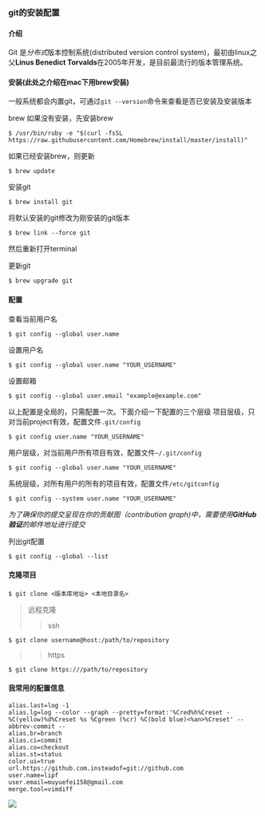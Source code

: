 ### git的安装配置

#### 介绍

  Git 是*分布式*版本控制系统(distributed version control system)，最初由linux之父**Linus Benedict Torvalds**在2005年开发，是目前最流行的版本管理系统。

#### 安装(此处之介绍在mac下用brew安装)

  一般系统都会内置git，可通过`git --version`命令来查看是否已安装及安装版本

  brew 如果没有安装，先安装brew
    
    $ /usr/bin/ruby -e "$(curl -fsSL https://raw.githubusercontent.com/Homebrew/install/master/install)"

  如果已经安装brew，则更新
    
    $ brew update

  安装git
    
    $ brew install git

  将默认安装的git修改为刚安装的git版本
    
    $ brew link --force git  
    
  然后重新打开terminal

  更新git
    
    $ brew upgrade git

#### 配置

  查看当前用户名

    $ git config --global user.name

  设置用户名

    $ git config --global user.name "YOUR_USERNAME"

  设置邮箱

    $ git config --global user.email "example@example.com"

  以上配置是全局的，只需配置一次。下面介绍一下配置的三个层级
  项目层级，只对当前project有效，配置文件`.git/config`
  
    $ git config user.name "YOUR_USERNAME"

  用户层级，对当前用户所有项目有效，配置文件`~/.git/config`

    $ git config --global user.name "YOUR_USERNAME"

  系统层级，对所有用户的所有的项目有效，配置文件`/etc/gitconfig`

    $ git config --system user.name "YOUR_USERNAME"

  *为了确保你的提交呈现在你的贡献图（contribution graph)中，需要使用**GitHub验证**的邮件地址进行提交*

  列出git配置

    $ git config --global --list

#### 克隆项目

    $ git clone <版本库地址> <本地目录名>
  
  >远程克隆
  >> ssh 
  
    $ git clone username@host:/path/to/repository
  
  >> https

    $ git clone https:///path/to/repository

#### 我常用的配置信息

    alias.last=log -1
    alias.lg=log --color --graph --pretty=format:'%Cred%h%Creset -%C(yellow)%d%Creset %s %Cgreen (%cr) %C(bold blue)<%an>%Creset' --abbrev-commit --
    alias.br=branch
    alias.ci=commit
    alias.co=checkout
    alias.st=status
    color.ui=true
    url.https://github.com.insteadof=git://github.com
    user.name=lipf
    user.email=muyuefei158@gmail.com
    merge.tool=vimdiff

![](https://sdtimes.com/wp-content/uploads/2014/08/0826.sdt-git-21.jpg)
